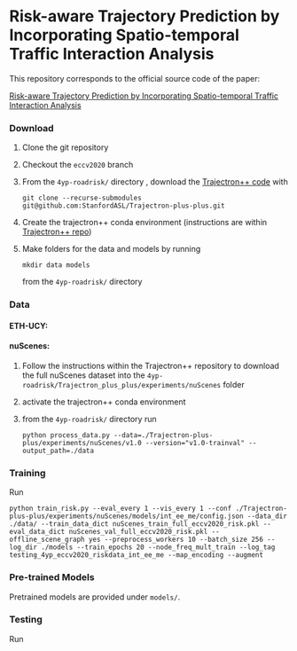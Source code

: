 # Risk-aware Trajectory Prediction by Incorporating Spatio-temporal Traffic Interaction Analysis

This repository corresponds to the official source code of the paper:

<a href="TODO arxiv link">Risk-aware Trajectory Prediction by Incorporating Spatio-temporal Traffic Interaction Analysis</a>

### Download
1. Clone the git repository
2. Checkout the ```eccv2020``` branch
3. From the ```4yp-roadrisk/``` directory , download the <a href="https://github.com/StanfordASL/Trajectron-plus-plus">Trajectron++ code</a> with

    ```git clone --recurse-submodules git@github.com:StanfordASL/Trajectron-plus-plus.git```
5. Create the trajectron++ conda environment (instructions are within <a href="https://github.com/StanfordASL/Trajectron-plus-plus">Trajectron++ repo</a>)
6. Make folders for the data and models by running

    ```mkdir data models```

   from the ```4yp-roadrisk/``` directory 

### Data

#### ETH-UCY: 

#### nuScenes:
1. Follow the instructions within the Trajectron++ repository to download the full nuScenes dataset into the ```4yp-roadrisk/Trajectron_plus_plus/experiments/nuScenes``` folder
2. activate the trajectron++ conda environment
3. from the ```4yp-roadrisk/``` directory run

    ```python process_data.py --data=./Trajectron-plus-plus/experiments/nuScenes/v1.0 --version="v1.0-trainval" --output_path=./data```

### Training
Run


```python train_risk.py --eval_every 1 --vis_every 1 --conf ./Trajectron-plus-plus/experiments/nuScenes/models/int_ee_me/config.json --data_dir ./data/ --train_data_dict nuScenes_train_full_eccv2020_risk.pkl --eval_data_dict nuScenes_val_full_eccv2020_risk.pkl --offline_scene_graph yes --preprocess_workers 10 --batch_size 256 --log_dir ./models --train_epochs 20 --node_freq_mult_train --log_tag testing_4yp_eccv2020_riskdata_int_ee_me --map_encoding --augment```



### Pre-trained Models
Pretrained models are provided under ```models/```. 

### Testing
Run 
